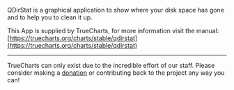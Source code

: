 QDirStat is a graphical application to show where your disk space has gone and to help you to clean it up.

This App is supplied by TrueCharts, for more information visit the manual: [https://truecharts.org/charts/stable/qdirstat](https://truecharts.org/charts/stable/qdirstat)

---

TrueCharts can only exist due to the incredible effort of our staff.
Please consider making a [donation](https://truecharts.org/sponsor) or contributing back to the project any way you can!
